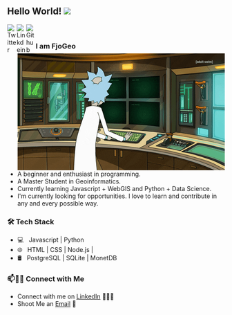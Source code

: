 ## Hello World! <img src="https://raw.githubusercontent.com/iampavangandhi/iampavangandhi/master/gifs/Hi.gif" width="30px"></h2>

<a href="#">
  <img align="left" alt="Twitter" width="22px" src="https://cdn.jsdelivr.net/npm/simple-icons@v3/icons/twitter.svg" />
</a>
<a href="#">
  <img align="left" alt="Linkdein" width="22px" src="https://cdn.jsdelivr.net/npm/simple-icons@v3/icons/linkedin.svg" />
</a>
<a href="https://github.com/FjoGeo">
  <img align="left" alt="Github" width="22px" src="https://cdn.jsdelivr.net/npm/simple-icons@v3/icons/github.svg" />
</a>

<br />
<img align="right" alt="GIF" src="https://github.com/darshan-jain/darshan-jain/blob/master/rick.gif" />

### I am FjoGeo
- A beginner and enthusiast in programming.
- A Master Student in Geoinformatics. 
- Currently learning Javascript + WebGIS and Python + Data Science.
- I'm currently looking for opportunities. I love to learn and contribute in any and every possible way.

<h3>🛠 Tech Stack</h3>

- 💻 &nbsp; Javascript | Python 
- 🌐 &nbsp; HTML | CSS | Node.js | 
- 🛢 &nbsp; PostgreSQL | SQLite | MonetDB

### 📫🤝🏻 Connect with Me

 - Connect with me on [LinkedIn]("#") 👨🏻‍💻
 - Shoot Me an [Email](mailto:fjodorow@protonmail.com) 💌
